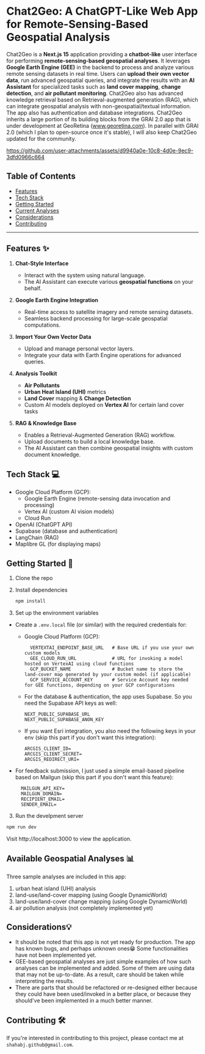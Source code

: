 # Chat2Geo: A ChatGPT-Like Web App for Remote-Sensing-Based Geospatial Analysis

Chat2Geo is a **Next.js 15** application providing a **chatbot-like** user interface for performing **remote-sensing-based geospatial analyses**. It leverages **Google Earth Engine (GEE)** in the backend to process and analyze various remote sensing datasets in real time. Users can **upload their own vector data**, run advanced geospatial queries, and integrate the results with an **AI Assistant** for specialized tasks such as **land cover mapping**, **change detection**, and **air pollutant monitoring**. Chat2Geo also has advanced knowledge retrieval based on Retrieval-augmented generation (RAG), which can integrate geospatial analysis with non-geospatial/textual information. The app also has authentication and database integrations. Chat2Geo inherits a large portion of its building blocks from the GRAI 2.0 app that is under development at GeoRetina (www.georetina.com). In parallel with GRAI 2.0 (which I plan to open-source once it's stable), I will also keep Chat2Geo updated for the community.


https://github.com/user-attachments/assets/d9940a0e-10c8-4d0e-9ec9-3dfd0966c664


## Table of Contents

- [Features](#features)
- [Tech Stack](#tech-stack)
- [Getting Started](#getting-started)
- [Current Analyses](#current-analyses)
- [Considerations](#considerations)
- [Contributing](#contributing)

---

## Features ✨

1. **Chat-Style Interface**

   - Interact with the system using natural language.
   - The AI Assistant can execute various **geospatial functions** on your behalf.

2. **Google Earth Engine Integration**

   - Real-time access to satellite imagery and remote sensing datasets.
   - Seamless backend processing for large-scale geospatial computations.

3. **Import Your Own Vector Data**

   - Upload and manage personal vector layers.
   - Integrate your data with Earth Engine operations for advanced queries.

4. **Analysis Toolkit**

   - **Air Pollutants**
   - **Urban Heat Island (UHI)** metrics
   - **Land Cover** mapping & **Change Detection**
   - Custom AI models deployed on **Vertex AI** for certain land cover tasks

5. **RAG & Knowledge Base**
   - Enables a Retrieval-Augmented Generation (RAG) workflow.
   - Upload documents to build a local knowledge base.
   - The AI Assistant can then combine geospatial insights with custom document knowledge.


## Tech Stack 💻
- Google Cloud Platform (GCP):
   - Google Earth Engine (remote-sensing data invocation and processing)
   - Vertex AI (custom AI vision models)
   - Cloud Run
- OpenAI (ChatGPT API)
- Supabase (database and authentication)
- LangChain (RAG)
- Maplibre GL (for displaying maps)

## Getting Started 🚀

1. Clone the repo

2. Install dependencies

   ```bash
   npm install
   ```

3. Set up the environment variables

- Create a `.env.local` file (or similar) with the required credentials for:

  - Google Cloud Platform (GCP):
    ```
      VERTEXTAI_ENDPOINT_BASE_URL   # Base URL if you use your own custom models
      GEE_CLOUD_RUN_URL             # URL for invoking a model hosted on VertexAI using cloud functions
      GCP_BUCKET_NAME               # Bucket name to store the land-cover map generated by your custom model (if applicable)
      GCP_SERVICE_ACCOUNT_KEY       # Service Account key needed for GEE functions, depending on your GCP configurations
    ```
  - For the database & authentication, the app uses Supabase. So you need the Supabase API keys as well:

        NEXT_PUBLIC_SUPABASE_URL
        NEXT_PUBLIC_SUPABASE_ANON_KEY

  - If you want Esri integration, you also need the following keys in your env (skip this part if you don't want this integration):

        ARCGIS_CLIENT_ID=
        ARCGIS_CLIENT_SECRET=
        ARCGIS_REDIRECT_URI=

- For feedback submission, I just used a simple email-based pipeline based on Mailgun (skip this part if you don't want this feature):

        MAILGUN_API_KEY=
        MAILGUN_DOMAIN=
        RECIPIENT_EMAIL=
        SENDER_EMAIL=

3. Run the develpment server

```bash
npm run dev
```

Visit http://localhost:3000 to view the application.



## Available Geospatial Analyses 📊

Three sample analyses are included in this app: 
   1. urban heat island (UHI) analysis
   2. land-use/land-cover mapping (using Google DynamicWorld)
   3. land-use/land-cover change mapping (using Google DynamicWorld)
   4. air pollution analysis (not completely implemented yet)


## Considerations💡

- It should be noted that this app is not yet ready for production. The app has known bugs, and perhaps unknown ones😁 Some functionalities have not been implemented yet.
- GEE-based geospatial analyses are just simple examples of how such analyses can be implemented and added. Some of them are using data that may not be up-to-date. As a result, care should be taken while interpreting the results.
- There are parts that should be refactored or re-designed either because they could have been used/invoked in a better place, or because they should've been implemented in a much better manner.


## Contributing 🛠️

If you're interested in contributing to this project, please contact me at `shahabj.github@gmail.com`.

